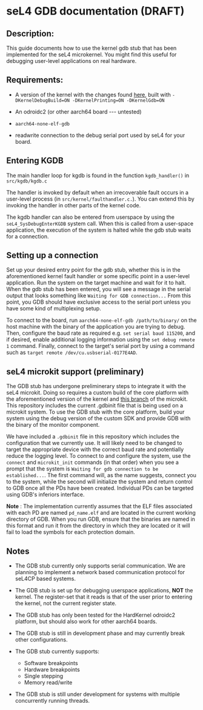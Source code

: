 # seL4 GDB documentation (DRAFT)

## Description:

This guide documents how to use the kernel gdb stub that has been implemented for the seL4 microkernel. You might find this useful for debugging user-level applications on real hardware.

## Requirements:

* A version of the kernel with the changes found [here](https://github.com/alwin-joshy/seL4/tree/gdb_stub), built with `-DKernelDebugBuild=ON -DKernelPrinting=ON -DKernelGdb=ON`

* An odroidc2 (or other aarch64 board --- untested)

* `aarch64-none-elf-gdb`

* readwrite connection to the debug serial port used by seL4 for your board.

## Entering KGDB

The main handler loop for kgdb is found in the function `kgdb_handler()` in `src/kgdb/kgdb.c`

The handler is invoked by default when an irrecoverable fault occurs in a user-level process (in `src/kernel/faulthandler.c.`). You can extend this by invoking the handler in other parts of the kernel code. 

The kgdb handler can also be entered from userspace by using the `seL4_SysDebugEnterKGDB` system call. When this is called from a user-space application, the execution of the system is halted while the gdb stub waits for a connection. 

## Setting up a connection

Set up your desired entry point for the gdb stub, whether this is in the aforementioned kernel fault handler or some specific point in a user-level application. Run the system on the target machine and wait for it to halt. When the gdb stub has been entered, you will see a message in the serial output that looks something like `Waiting for GDB connection...` From this point, you GDB should have exclusive access to the serial port unless you have some kind of multiplexing setup. 

To connect to the board, run `aarch64-none-elf-gdb /path/to/binary/` on the host machine with the binary of the application you are trying to debug. Then, configure the baud rate as required e.g. `set serial baud 115200`, and if desired, enable additional logging information using the `set debug remote 1` command. Finally, connect to the target's serial port by using a command such as `target remote /dev/cu.usbserial-0177E4AD`.

## seL4 microkit support (preliminary)

The GDB stub has undergone preliminerary steps to integrate it with the seL4 microkit. Doing so requires a custom build of the core platform with the aforementioned version of the kernel and [this branch](https://github.com/alwin-joshy/microkit/tree/dev_kgdb) of the microkit. This repository includes the current .gdbinit file that is being used on a microkit system. To use the GDB stub with the core platform, build your system using the debug version of the custom SDK and provide GDB with the binary of the monitor component.

We have included a `.gdbinit` file in this repository which includes the configuration that we currently use. It will likely need to be changed to target the appropriate device with the correct baud rate and potentially reduce the logging level. To connect to and configure the system, use the `connect` and `microkit_init` commands (in that order) when you see a prompt that the system is `Waiting for gdb connection to be established...`. The first command will, as the name suggests, connect you to the system, while the second will initialize the system and return control to GDB once all the PDs have been created. Individual PDs can be targeted using GDB's inferiors interface. 

**Note** : The implementation currently assumes that the ELF files associated with each PD are named `pd_name.elf` and are located in the current working directory of GDB. When you run GDB, ensure that the binaries are named in this format and run it from the directory in which they are located or it will fail to load the symbols for each protection domain.

## Notes

* The GDB stub currently only supports serial communication. We are planning to implement a network based communication protocol for seL4CP based systems.

* The GDB stub is set up for debugging userspace applications, **NOT** the kernel. The register-set that it reads is that of the user prior to entering the kernel, not the current register state.

* The GDB stub has only been tested for the HardKernel odroidc2 platform, but should also work for other aarch64 boards.

* The GDB stub is still in development phase and may currently break other configurations.

* The GDB stub currently supports:
	* Software breakpoints
	* Hardware breakpoints
	* Single stepping
	* Memory read/write

* The GDB stub is still under development for systems with multiple concurrently running threads. 

